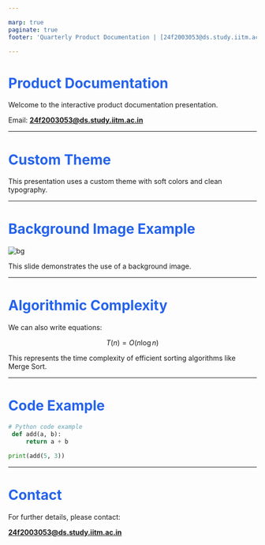```yaml
---

marp: true
paginate: true
footer: 'Quarterly Product Documentation | [24f2003053@ds.study.iitm.ac.in](mailto:24f2003053@ds.study.iitm.ac.in)'

---
```


# Product Documentation

Welcome to the interactive product documentation presentation.

Email: **[24f2003053@ds.study.iitm.ac.in](mailto:24f2003053@ds.study.iitm.ac.in)**

---

<!-- Custom theme -->

<style>
section {
  background-color: #f9fafb;
  color: #111827;
  font-family: 'Helvetica Neue', Arial, sans-serif;
}
h1 {
  color: #2563eb;
}
</style>

# Custom Theme

This presentation uses a custom theme with soft colors and clean typography.

---

# Background Image Example

![bg](https://images.unsplash.com/photo-1504384308090-c894fdcc538d?ixlib=rb-4.0.3\&auto=format\&fit=crop\&w=1600\&q=80)

This slide demonstrates the use of a background image.

---

# Algorithmic Complexity

We can also write equations:

$$
T(n) = O(n \log n)
$$

This represents the time complexity of efficient sorting algorithms like Merge Sort.

---

# Code Example

```python
# Python code example
 def add(a, b):
     return a + b

print(add(5, 3))
```

---

# Contact

For further details, please contact:

**[24f2003053@ds.study.iitm.ac.in](mailto:24f2003053@ds.study.iitm.ac.in)**
